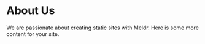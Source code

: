 # About Us
We are passionate about creating static sites with Meldr. Here is some more content for your site.